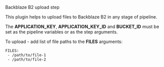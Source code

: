 Backblaze B2 upload step

This plugin helps to upload files to Backblaze B2 in any stage of pipeline.

The **APPLICATION_KEY**, **APPLICATION_KEY_ID** and **BUCKET_ID** must be set as the pipeline variables or as the step arguments.

To upload - add list of file paths to the **FILES** arguments: 
```
FILES:
 - /path/to/file-1
 - /path/to/file-2
```
